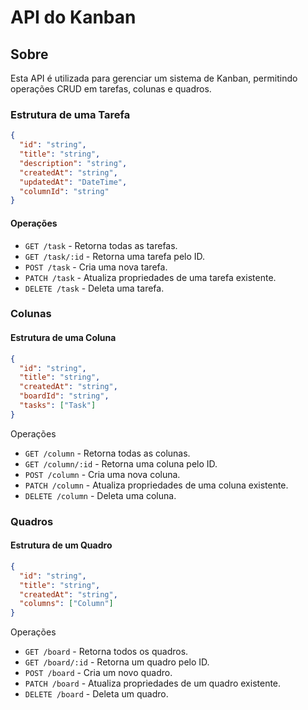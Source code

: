 # API do Kanban

## Sobre

Esta API é utilizada para gerenciar um sistema de Kanban, permitindo operações CRUD em tarefas, colunas e quadros.

### Estrutura de uma Tarefa

```json
{
  "id": "string",
  "title": "string",
  "description": "string",
  "createdAt": "string",
  "updatedAt": "DateTime",
  "columnId": "string"
}
```

#### Operações

- `GET /task` - Retorna todas as tarefas.
- `GET /task/:id` - Retorna uma tarefa pelo ID.
- `POST /task` - Cria uma nova tarefa.
- `PATCH /task` - Atualiza propriedades de uma tarefa existente.
- `DELETE /task` - Deleta uma tarefa.

### Colunas

#### Estrutura de uma Coluna

```json
{
  "id": "string",
  "title": "string",
  "createdAt": "string",
  "boardId": "string",
  "tasks": ["Task"]
}
```

Operações

- `GET /column` - Retorna todas as colunas.
- `GET /column/:id` - Retorna uma coluna pelo ID.
- `POST /column` - Cria uma nova coluna.
- `PATCH /column` - Atualiza propriedades de uma coluna existente.
- `DELETE /column` - Deleta uma coluna.

### Quadros

#### Estrutura de um Quadro

```json
{
  "id": "string",
  "title": "string",
  "createdAt": "string",
  "columns": ["Column"]
}
```

Operações

- `GET /board` - Retorna todos os quadros.
- `GET /board/:id` - Retorna um quadro pelo ID.
- `POST /board` - Cria um novo quadro.
- `PATCH /board` - Atualiza propriedades de um quadro existente.
- `DELETE /board` - Deleta um quadro.
